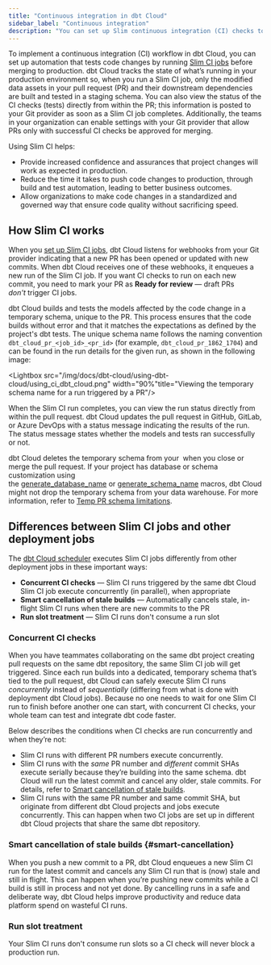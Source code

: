 ```yaml
---
title: "Continuous integration in dbt Cloud"
sidebar_label: "Continuous integration"
description: "You can set up Slim continuous integration (CI) checks to test every single change prior to deploying the code to production just like in a software development workflow."
---
```


To implement a continuous integration (CI) workflow in dbt Cloud, you can set up automation that tests code changes by running [Slim CI jobs](/docs/deploy/slim-ci-jobs) before merging to production. dbt Cloud tracks the state of what’s running in your production environment so, when you run a Slim CI job, only the modified data assets in your pull request (PR) and their downstream dependencies are built and tested in a staging schema. You can also view the status of the CI checks (tests) directly from within the PR; this information is posted to your Git provider as soon as a Slim CI job completes. Additionally, the teams in your organization can enable settings with your Git provider that allow PRs only with successful CI checks be approved for merging.  

<Lightbox src="/img/docs/dbt-cloud/using-dbt-cloud/ci-workflow.png" width="90%" title="Workflow of continuous integration in dbt Cloud"/>

Using Slim CI helps:

- Provide increased confidence and assurances that project changes will work as expected in production.
- Reduce the time it takes to push code changes to production, through build and test automation, leading to better business outcomes.
- Allow organizations to make code changes in a standardized and governed way that ensure code quality without sacrificing speed.

## How Slim CI works

When you [set up Slim CI jobs](/docs/deploy/slim-ci-jobs#set-up-slim-ci-jobs), dbt Cloud listens for webhooks from your Git provider indicating that a new PR has been opened or updated with new commits. When dbt Cloud receives one of these webhooks, it enqueues a new run of the Slim CI job. If you want CI checks to run on each new commit, you need to mark your PR as **Ready for review** &mdash; draft PRs _don't_ trigger CI jobs. 

dbt Cloud builds and tests the models affected by the code change in a temporary schema, unique to the PR. This process ensures that the code builds without error and that it matches the expectations as defined by the project's dbt tests. The unique schema name follows the naming convention `dbt_cloud_pr_<job_id>_<pr_id>` (for example, `dbt_cloud_pr_1862_1704`) and can be found in the run details for the given run, as shown in the following image:

<Lightbox src="/img/docs/dbt-cloud/using-dbt-cloud/using_ci_dbt_cloud.png" width="90%"title="Viewing the temporary schema name for a run triggered by a PR"/>

When the Slim CI run completes, you can view the run status directly from within the pull request. dbt Cloud updates the pull request in GitHub, GitLab, or Azure DevOps with a status message indicating the results of the run. The status message states whether the models and tests ran successfully or not. 

dbt Cloud deletes the temporary schema from your <Term id="data-warehouse" /> when you close or merge the pull request. If your project has database or schema customization using the [generate_database_name](/docs/build/custom-databases#generate_database_name) or [generate_schema_name](/docs/build/custom-schemas#how-does-dbt-generate-a-models-schema-name) macros, dbt Cloud might not drop the temporary schema from your data warehouse. For more information, refer to [Temp PR schema limitations](#temp-pr-schema-limitations).

## Differences between Slim CI jobs and other deployment jobs

The [dbt Cloud scheduler](/docs/deploy/job-scheduler) executes Slim CI jobs differently from other deployment jobs in these important ways:

- **Concurrent CI checks** &mdash; Slim CI runs triggered by the same dbt Cloud Slim CI job execute concurrently (in parallel), when appropriate
- **Smart cancellation of stale builds** &mdash; Automatically cancels stale, in-flight Slim CI runs when there are new commits to the PR
- **Run slot treatment** &mdash; Slim CI runs don't consume a run slot

### Concurrent CI checks

When you have teammates collaborating on the same dbt project creating pull requests on the same dbt repository, the same Slim CI job will get triggered. Since each run builds into a dedicated, temporary schema that’s tied to the pull request, dbt Cloud can safely execute Slim CI runs _concurrently_ instead of _sequentially_ (differing from what is done with deployment dbt Cloud jobs). Because no one needs to wait for one Slim CI run to finish before another one can start, with concurrent CI checks, your whole team can test and integrate dbt code faster.

Below describes the conditions when CI checks are run concurrently and when they’re not:  

- Slim CI runs with different PR numbers execute concurrently. 
- Slim CI runs with the _same_ PR number and _different_ commit SHAs execute serially because they’re building into the same schema. dbt Cloud will run the latest commit and cancel any older, stale commits. For details, refer to [Smart cancellation of stale builds](#smart-cancellation). 
- Slim CI runs with the same PR number and same commit SHA, but originate from different dbt Cloud projects and jobs execute concurrently. This can happen when two CI jobs are set up in different dbt Cloud projects that share the same dbt repository.

### Smart cancellation of stale builds {#smart-cancellation}

When you push a new commit to a PR, dbt Cloud enqueues a new Slim CI run for the latest commit and cancels any Slim CI run that is (now) stale and still in flight. This can happen when you’re pushing new commits while a CI build is still in process and not yet done. By cancelling runs in a safe and deliberate way, dbt Cloud helps improve productivity and reduce data platform spend on wasteful CI runs.

<Lightbox src="/img/docs/dbt-cloud/using-dbt-cloud/example-smart-cancel-job.png" width="70%" title="Example of an automatically cancelled run"/>

### Run slot treatment

Your Slim CI runs don't consume run slots so a CI check will never block a production run.


